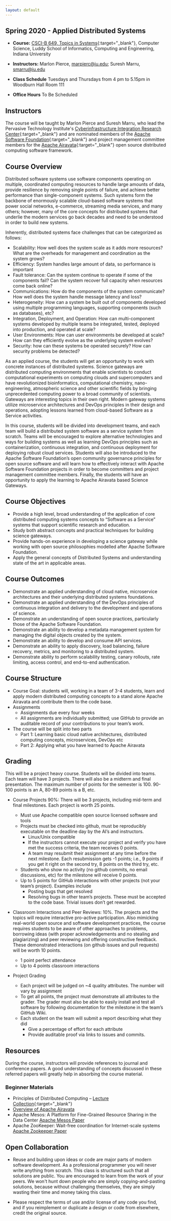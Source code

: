 ```yaml
---
layout: default
---
```


## Spring 2020 - Applied Distributed Systems

* **Course:** [CSCI-B 649, Topics in Systems](https://luddy.indiana.edu/academics/courses/class/iub-spring-2020-csci-b649){:target="_blank"}, Computer Science, Luddy School of Informatics, Computing and Engineering, Indiana University
* **Instructors:** Marlon Pierce, [marpierc@iu.edu](mailto:marpierc@iu.edu); Suresh Marru, [smarru@iu.edu](mailto:smarru@iu.edu)

* **Class Schedule** Tuesdays and Thursdays from 4 pm to 5.15pm in Woodburn Hall Room 111
* **Office Hours** To Be Scheduled

## Instructors
The course will be taught by Marlon Pierce and Suresh Marru, who lead the Pervasive Technology Institute's [Cyberinfrastructure Integration Research Center](https://circ.iu.edu/){:target="_blank"} and are nominated members of the [Apache Software Foundation](https://www.apache.org/){:target="_blank"} and project management committee members for the [Apache Airavata](https://airavata.apache.org/){:target="_blank"} open source distributed computing software framework.

## Course Overview
Distributed software systems use software components operating on multiple, coordinated computing resources to handle large amounts of data, provide resilience by removing single points of failure, and achieve better performance than single-component systems. Such systems form the backbone of enormously scalable cloud-based software systems that power social networks, e-commerce, streaming media services, and many others; however, many of the core concepts for distributed systems that underlie the modern services go back decades and need to be understood in order to build new systems. 


Inherently, distributed systems face challenges that can be categorized as follows:
* Scalability: How well does the system scale as it adds more resources? What are the overheads for management and coordination as the system grows?
* Efficiency: System handles large amount of data, so performance is important
* Fault tolerance: Can the system continue to operate if some of the components fail? Can the system recover full capacity when resources come back online?
* Communications: How do the components of the system communicate?  How well does the system handle message latency and loss?
* Heterogeneity: How can a system be built out of components developed using multiple programming languages, supporting components (such as databases), etc?  
* Integration, Deployment, and Operation: How can multi-component systems developed by multiple teams be integrated, tested, deployed into production, and operated at scale?
* User Environments: How can user environments be developed at scale? How can they efficiently evolve as the underlying system evolves?
* Security: how can these systems be operated securely? How can security problems be detected?


As an applied course, the students will get an opportunity to work with concrete instances of distributed systems. Science gateways are distributed computing environments that enable scientists to conduct computational experiments on computing clouds and supercomputers and have revolutionized bioinformatics, computational chemistry, nano-engineering, atmospheric science and other scientific fields by bringing unprecedented computing power to a broad community of scientists. Gateways are interesting topics in their own right. Modern gateway systems utilize microservice architectures and DevOps principles in their design and operations, adopting lessons learned from cloud-based Software as a Service activities. 


In this course, students will be divided into development teams, and each team will build a distributed system software as a service system from scratch. Teams will be encouraged to explore alternative technologies and ways for building systems as well as learning DevOps principles such as containerization, continuous integration, and continuous deployment for deploying robust cloud services. Students will also be introduced to the Apache Software Foundation’s open community governance principles for open source software and will learn how to effectively interact with Apache Software Foundation projects in order to become committers and project management committee members. Finally, the students will have an opportunity to apply the learning to Apache Airavata based Science Gateways.

## Course Objectives
* Provide a high level, broad understanding of the application of core distributed computing systems concepts to “Software as a Service” systems that support scientific research and education. 
* Study both abstract concepts and practical techniques for building science gateways.
* Provide hands-on experience in developing a science gateway while working with open source philosophies modelled after Apache Software Foundation.
* Apply the general concepts of Distributed Systems and understanding state of the art in applicable areas.

## Course Outcomes
* Demonstrate an applied understanding of cloud native, microservice architectures and their underlying distributed systems foundations.
* Demonstrate an applied understanding of the DevOps principles of continuous integration and delivery to the development and operations of science. 
* Demonstrate an understanding of open source practices, particularly those of the Apache Software Foundation.
* Demonstrate an ability to develop a metadata management system for managing the digital objects created by the system.
* Demonstrate an ability to develop and consume API services.
* Demonstrate an ability to apply discovery, load balancing, failure recovery, metrics, and monitoring to a distributed system. 
* Demonstrate ability to perform scalability testing, canary rollouts, rate limiting, access control, and end-to-end authentication.

## Course Structure
* Course Goal: students will, working in a team of 3-4 students, learn and apply modern distributed computing concepts to a stand alone Apache Airavata and contribute them to the code base.
* Assignments
    * Assignments due every four weeks
    * All assignments are individually submitted; use GitHub to provide an auditable record of your contributions to your team’s work.
* The course will be split into two parts
    * Part 1: Learning basic cloud native architectures, distributed computing concepts, microservices, DevOps etc
    * Part 2: Applying what you have learned to Apache Airavata 

## Grading
This will be a project heavy course. Students will be divided into teams. Each team will have 3 projects.  There will also be a midterm and final presentation. The maximum number of points for the semester is 100.  90-100 points is an A, 80-89 points is a B, etc.


* Course Projects 90%:  There will be 3 projects, including mid-term and final milestones.  Each project is worth 25 points.  
    * Must use Apache compatible open source licensed software and tools
    * Projects must be checked into github, must be reproducibly executable on the deadline day by the AI’s and instructors.
        * Linux/Unix compatible
        * If the instructors cannot execute your project and verify you have met the success criteria, the team receives 0 points.
        * A team may resubmit their assignment at any time before the next milestone. Each resubmission gets -1 points; i.e., 9 points if you get it right on the second try, 8 points on the third try, etc.
    * Students who show no activity (no github commits, no email discussions, etc) for the milestone will receive 0 points.
    * Up to 5 points for GitHub interactions with other projects (not your team’s project). Examples include
        * Posting bugs that get resolved
        * Resolving bugs in other team’s projects. These must be accepted to the code base. 
Trivial issues don’t get rewarded.
* Classroom Interactions and Peer Reviews: 10%. The projects and the topics will require interactive pro-active participation. Also mimicking real-world open source and software development practices, the course requires students to be aware of other approaches to problems, borrowing ideas (with proper acknowledgements and no stealing and plagiarizing) and peer reviewing and offering constructive feedback. These demonstrated interactions (on github issues and pull requests) will be worth 10 points.  
    * 1 point perfect attendance
    * Up to 4 points classroom interactions

* Project Grading
    * Each project will be judged on ~4 quality attributes. The number will vary by assignment
    * To get all points, the project must demonstrate all attributes to the grader.  The grader must also be able to easily install and test all software by following documentation for the milestone in the team’s GitHub Wiki.
    * Each student on the team will submit a report describing what they did
        * Give a percentage of effort for each attribute
        * Provide auditable proof via links to issues and commits.

## Resources

During the course, instructors will provide references to journal and conference papers. A good understanding of concepts discussed in these referred papers will greatly help in absorbing the course material. 

### Beginner Materials

* Principles of Distributed Computing – [Lecture Collection](http://disco.ethz.ch/lectures/podc_allstars/){:target="_blank"}
* [Overview of Apache Airavata](https://cwiki.apache.org/confluence/download/attachments/45876421/iwsg2014_submission_19%20(2)%20(1).pdf?version=1&modificationDate=1409604473000&api=v2)
* Apache Mesos: A Platform for Fine-Grained Resource Sharing in the Data Center [Apache Mesos Paper](http://static.usenix.org/events/nsdi11/tech/full_papers/Hindman_new.pdf)
* Apache ZooKeeper: Wait-free coordination for Internet-scale systems [Apache Zookeeper Paper](https://www.usenix.org/legacy/event/usenix10/tech/full_papers/Hunt.pdf)

## Open Collaboration

* Reuse and building upon ideas or code are major parts of modern software development.  As a professional programmer you will never write anything from scratch.  This class is structured such that all solutions are public.  You are encouraged to learn from the work of your peers. We won't hunt down people who are simply copying-and-pasting solutions, because without challenging themselves, they  are simply wasting their time and money taking this class.

* Please respect the terms of use and/or license of any code you find, and if you reimplement or duplicate a design or code from elsewhere, credit the original source.